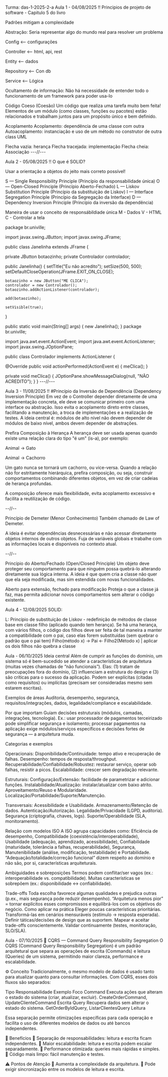 Turma: das-1-2025-2-a
Aula 1 - 04/08/2025 !!
Principios de projeto de software - Capitulo 5 do livro

Padrões mitigam a complexidade

Abstração:
Seria representar algo do mundo real para resolver um problema

Config <-- configurações

Controller <-- html, api, rest

Entity <-- dados

Repository <-- Con db

Service <-- Lógica

Ocultamento de informação:
Não há necessidade de entender todo o funcionamento de um framework para poder usa-lo

Código Coeso (Coesão)
Um código que realiza uma tarefa muito bem feita! Elementos de um módulo (como classes, funções ou pacotes) estão relacionados e trabalham juntos para um propósito único e bem definido.

Acoplamento
Acoplamento: dependência de uma classe com outra
Autoacoplamento: instanciação e uso de um método no construtor de outra class
UML

Flecha vazia: herança
Flecha tracejada: implementação
Flecha cheia: Associação
---//---

Aula 2 - 05/08/2025 !!
O que é SOLID?

Usar a orientação a objetos do jeito mais correto possível!

S — Single Responsibility Principle (Princípio da responsabilidade única) O — Open-Closed Principle (Princípio Aberto-Fechado) L — Liskov Substitution Principle (Princípio da substituição de Liskov) I — Interface Segregation Principle (Princípio da Segregação da Interface) D — Dependency Inversion Principle (Princípio da inversão da dependência)

Maneira de usar o conceito de responsábildiade única M - Dados V - HTML C - Controlar a tela

package br.univille;

import javax.swing.JButton; import javax.swing.JFrame;

public class Janelinha extends JFrame {

private JButton botaozinho;
private Controlador controlador;

public Janelinha() {
    setTitle("Eu não acredito");
    setSize(500, 500);
    setDefaultCloseOperation(JFrame.EXIT_ON_CLOSE);

    botaozinho = new JButton("ME CLICA");
    controlador = new Controlador();
    botaozinho.addActionListener(controlador);

    add(botaozinho);

    setVisible(true);
}

public static void main(String[] args) {
    new Janelinha();
}
package br.univille;

import java.awt.event.ActionEvent;
import java.awt.event.ActionListener;
import javax.swing.JOptionPane;

public class Controlador implements ActionListener {

@Override
public void actionPerformed(ActionEvent e) {
    meClica();
}

private void meClica() {
    JOptionPane.showMessageDialog(null, "NÃO ACREDITO");
}
}
---//---

Aula 3 - 11/08/2025 !!
#Princípio da Inversão de Dependência (Dependency Inversion Principle) Em vez de o Controller depender diretamente de uma implementação concreta, ele deve se comunicar primeiro com uma interface ou abstração. Isso evita o acoplamento direto entre classes, facilitando a manutenção, a troca de implementações e a realização de testes. A ideia central é: módulos de alto nível não devem depender de módulos de baixo nível, ambos devem depender de abstrações.

Prefira Composição à Herança
A herança deve ser usada apenas quando existe uma relação clara do tipo "é um" (is-a), por exemplo:

Animal → Gato

Animal → Cachorro

Um gato nunca se tornará um cachorro, ou vice-versa. Quando a relação não for estritamente hierárquica, prefira composição, ou seja, construir comportamentos combinando diferentes objetos, em vez de criar cadeias de herança profundas.

A composição oferece mais flexibilidade, evita acoplamento excessivo e facilita a reutilização de código.

--//--

Princípio de Demeter (Menor Conhecimento)
Também chamado de Law of Demeter.

A ideia é evitar dependências desnecessárias e não acessar diretamente objetos internos de outros objetos. Fuja de variáveis globais e trabalhe com as informações locais e disponíveis no contexto atual.

--//--

Princípio do Aberto/Fechado (Open/Closed Principle)
Um objeto deve proteger seu comportamento para que ninguém possa quebrá-lo alterando diretamente sua lógica interna. A ideia é que quem cria a classe não quer que ela seja modificada, mas sim estendida com novas funcionalidades.

Aberto para extensão, fechado para modificação Proteja o que a classe já faz, mas permita adicionar novos comportamentos sem alterar o código existente.

Aula 4 - 12/08/2025
SOLID:

L: Princípio de substituição de Liskov - redefinição de métodos de classe base em classe filho (aplicado quando tem herança). Se há uma herança, com vários filhos, o código dos filhos deve ser feita de tal maneira a manter a compatibilidade com o pai, caso elas forem substituídas (sem quebrar o padrão que o pai tem) Filho(método x) -> Pai <- Filho2(Método x) | aplicar os dois filhos não quebra a classe

Aula - 06/10/2025
Ideia central
Além de cumprir as funções do domínio, um sistema só é bem-sucedido se atender a características de arquitetura (muitas vezes chamadas de “não funcionais”). Elas: (1) tratam de preocupações fora do domínio, (2) influenciam a estrutura do design e (3) são críticas para o sucesso da aplicação. Podem ser explícitas (citadas como requisitos) ou implícitas (precisam ser consideradas mesmo sem estarem escritas).

Exemplos de áreas
Auditoria, desempenho, segurança, requisitos/integrações, dados, legalidade/compliance e escalabilidade.

Por que importam
Guiam decisões estruturais (módulos, camadas, integrações, tecnologia). Ex.: usar processador de pagamentos terceirizado pode simplificar segurança e isolamento; processar pagamentos na aplicação exige módulos/serviços específicos e decisões fortes de segurança — a arquitetura muda.

Categorias e exemplos

Operacionais:
Disponibilidade/Continuidade: tempo ativo e recuperação de falhas.
Desempenho: tempos de resposta/throughput.
Recuperabilidade/Confiabilidade/Robustez: restaurar serviço, operar sob falhas, resistir a picos.
Escalabilidade: crescer sem degradação relevante.

Estruturais:
Configuração/Extensão: facilidade de parametrizar e adicionar funções.
Instalabilidade/Atualização: instalar/atualizar com baixo atrito.
Aproveitamento/Reuso e Modularidade.
Localização/Portabilidade/Suporte/Manutenção.

Transversais:
Acessibilidade e Usabilidade.
Armazenamento/Retenção de dados.
Autenticação/Autorização.
Legalidade/Privacidade (LGPD, auditoria).
Segurança (criptografia, chaves, logs).
Suporte/Operabilidade (SLA, monitoramento).

Relação com modelos ISO
A ISO agrupa capacidades como: Eficiência de desempenho, Compatibilidade (coexistência/interoperabilidade), Usabilidade (adequação, aprendizado, acessibilidade), Confiabilidade (maturidade, tolerância a falhas, recuperabilidade), Segurança, Manutenibilidade (análise, modificação, testabilidade) e Portabilidade. “Adequação/totalidade/correção funcional” dizem respeito ao domínio e não são, por si, características arquiteturais.

Ambiguidades e sobreposições
Termos podem conflitar/ser vagos (ex.: interoperabilidade vs. compatibilidade). Muitas características se sobrepõem (ex.: disponibilidade ↔ confiabilidade).

Trade-offs
Toda escolha favorece algumas qualidades e prejudica outras (p.ex., mais segurança pode reduzir desempenho). “Arquitetura menos pior” = tornar explícitos esses compromissos e equilibrá-los com os objetivos do negócio.
Como aplicar na prática
Eleger poucas características prioritárias.
Transformá-las em cenários mensuráveis (estímulo → resposta esperada).
Definir táticas/decisões de design que as suportem.
Mapear e aceitar trade-offs conscientemente.
Validar continuamente (testes, monitoração, SLO/SLA).


Aula - 07/10/2025
🧩 CQRS — Command Query Responsibility Segregation
O CQRS (Command Query Responsibility Segregation) é um padrão arquitetural que separa as operações de escrita (Commands) e leitura (Queries) de um sistema, permitindo maior clareza, performance e escalabilidade.

⚙️ Conceito
Tradicionalmente, o mesmo modelo de dados é usado tanto para atualizar quanto para consultar informações.
Com CQRS, esses dois fluxos são separados:

Tipo	Responsabilidade	Exemplo	Foco
Command	Executa ações que alteram o estado do sistema (criar, atualizar, excluir).	CreateOrderCommand, UpdateClienteCommand	Escrita
Query	Recupera dados sem alterar o estado do sistema.	GetOrderByIdQuery, ListarClientesQuery	Leitura

Essa separação permite otimizações específicas para cada operação e facilita o uso de diferentes modelos de dados ou até bancos independentes.

🚀 Benefícios
🔹 Separação de responsabilidades: leitura e escrita ficam independentes.
🔹 Maior escalabilidade: leitura e escrita podem escalar separadamente.
🔹 Performance otimizada: queries mais rápidas e simples.
🔹 Código mais limpo: fácil manutenção e testes.

⚠️ Pontos de Atenção
🔸 Aumenta a complexidade da arquitetura.
🔸 Pode exigir sincronização entre os modelos de leitura e escrita.
